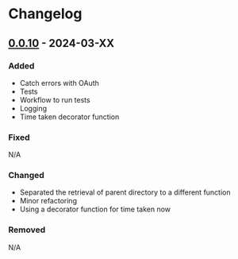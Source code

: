 # Changelog

## [0.0.10] - 2024-03-XX

### Added
- Catch errors with OAuth
- Tests
- Workflow to run tests
- Logging
- Time taken decorator function

### Fixed
N/A

### Changed
- Separated the retrieval of parent directory to a different function
- Minor refactoring
- Using a decorator function for time taken now

### Removed
N/A


[0.0.10]: https://github.com/amieldelatorre/spotilistcli/compare/0.0.9...0.0.10